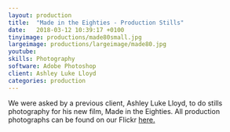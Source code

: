 ```yaml
---
layout: production
title:  "Made in the Eighties - Production Stills"
date:   2018-03-12 10:39:17 +0100
tinyimage: productions/made80small.jpg
largeimage: productions/largeimage/made80.jpg
youtube:
skills: Photography
software: Adobe Photoshop
client: Ashley Luke Lloyd
categories: production
---
```

<!--The date is in american format, sorry!-->
<!--For the youtube link, copy from the videos page, an example would be 'https://www.youtube.com/embed/rT26VIe_VBQ'-->
<!-- Tinyimage must be 500 x 500 pixels, make background transparent (looks better but optional), url is from the /images directory -->
<!-- Write the description below, no character limit -->

We were asked by a previous client, Ashley Luke Lloyd, to do stills photography for his new film, Made in the Eighties. All production photographs can be found on our Flickr <a href="https://www.flickr.com/photos/jordan-shuck/albums/72157664572968187"> here. </a>
